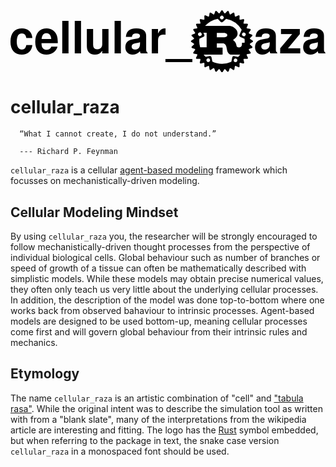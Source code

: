 <div align="center">
    <svg
    width="173.32993mm"
    height="34.154125mm"
    viewBox="0 0 173.32993 34.154125"
    version="1.1"
    id="svg5"
    xml:space="preserve"
    sodipodi:docname="cellular_raza.svg"
    inkscape:version="1.2.2 (b0a8486541, 2022-12-01)"
    xmlns:inkscape="http://www.inkscape.org/namespaces/inkscape"
    xmlns:sodipodi="http://sodipodi.sourceforge.net/DTD/sodipodi-0.dtd"
    xmlns="http://www.w3.org/2000/svg"
    xmlns:svg="http://www.w3.org/2000/svg"><defs
    id="defs9" />
      <sodipodi:namedview
    id="namedview7"
    pagecolor="#505050"
    bordercolor="#eeeeee"
    borderopacity="1"
    showgrid="false"
    inkscape:showpageshadow="2"
    inkscape:pageopacity="0.0"
    inkscape:pagecheckerboard="0"
    inkscape:deskcolor="#505050"
    inkscape:document-units="mm"
    inkscape:zoom="0.99525995"
    inkscape:cx="456.16223"
    inkscape:cy="126.09771"
    inkscape:window-width="2560"
    inkscape:window-height="1400"
    inkscape:window-x="1050"
    inkscape:window-y="120"
    inkscape:window-maximized="1"
    inkscape:current-layer="layer1" />
      <g
    id="layer1"
    transform="translate(-17.2767,-105.46635)">
          <g
    id="g141"
    transform="matrix(1.0673056,0,0,1.0673056,99.490902,88.389584)">
              <path
    d="M 47.781,31.608 46.438,30.776 A 18.57,18.57 0 0 0 46.4,30.385 l 1.154,-1.077 A 0.46,0.46 0 0 0 47.401,28.537 L 45.925,27.985 A 16.798,16.798 0 0 0 45.81,27.604 l 0.92,-1.279 a 0.462,0.462 0 0 0 -0.3,-0.727 l -1.557,-0.253 c -0.06,-0.118 -0.123,-0.234 -0.187,-0.35 L 45.34,23.56 a 0.46,0.46 0 0 0 -0.437,-0.654 l -1.579,0.055 a 12.482,12.482 0 0 0 -0.25,-0.302 l 0.363,-1.539 a 0.461,0.461 0 0 0 -0.556,-0.556 l -1.538,0.362 c -0.1,-0.084 -0.2,-0.167 -0.303,-0.25 l 0.055,-1.578 a 0.46,0.46 0 0 0 -0.654,-0.437 l -1.435,0.654 a 16.712,16.712 0 0 0 -0.35,-0.188 L 38.403,17.571 A 0.462,0.462 0 0 0 37.677,17.27 l -1.28,0.92 a 14.31,14.31 0 0 0 -0.38,-0.115 l -0.552,-1.476 a 0.461,0.461 0 0 0 -0.771,-0.154 l -1.077,1.156 c -0.13,-0.014 -0.26,-0.028 -0.391,-0.038 l -0.832,-1.344 a 0.462,0.462 0 0 0 -0.786,0 l -0.832,1.344 c -0.13,0.01 -0.261,0.024 -0.391,0.038 l -1.077,-1.155 a 0.464,0.464 0 0 0 -0.771,0.153 l -0.552,1.476 c -0.128,0.037 -0.255,0.076 -0.38,0.116 l -1.28,-0.921 a 0.46,0.46 0 0 0 -0.727,0.3 l -0.254,1.557 c -0.117,0.061 -0.233,0.124 -0.35,0.188 L 23.56,18.661 a 0.46,0.46 0 0 0 -0.654,0.436 l 0.055,1.58 c -0.102,0.082 -0.203,0.165 -0.303,0.25 L 21.12,20.564 a 0.464,0.464 0 0 0 -0.557,0.556 l 0.363,1.539 c -0.085,0.1 -0.168,0.2 -0.25,0.302 L 19.097,22.906 A 0.462,0.462 0 0 0 18.66,23.56 l 0.654,1.436 c -0.063,0.115 -0.126,0.231 -0.187,0.35 l -1.556,0.252 a 0.462,0.462 0 0 0 -0.301,0.727 l 0.92,1.279 c -0.04,0.126 -0.078,0.253 -0.115,0.38 l -1.476,0.553 a 0.462,0.462 0 0 0 -0.153,0.771 l 1.155,1.077 c -0.015,0.13 -0.028,0.26 -0.039,0.391 l -1.343,0.832 a 0.462,0.462 0 0 0 0,0.786 l 1.343,0.831 c 0.011,0.131 0.024,0.262 0.039,0.392 l -1.155,1.077 a 0.462,0.462 0 0 0 0.153,0.771 l 1.476,0.552 c 0.037,0.128 0.076,0.255 0.116,0.38 l -0.921,1.28 a 0.462,0.462 0 0 0 0.301,0.726 l 1.556,0.253 c 0.061,0.118 0.123,0.235 0.188,0.35 l -0.655,1.435 a 0.462,0.462 0 0 0 0.437,0.654 l 1.579,-0.055 c 0.082,0.103 0.165,0.203 0.25,0.303 l -0.363,1.539 a 0.46,0.46 0 0 0 0.557,0.555 l 1.538,-0.362 c 0.1,0.085 0.201,0.167 0.303,0.249 l -0.055,1.58 a 0.461,0.461 0 0 0 0.654,0.436 l 1.435,-0.654 c 0.115,0.064 0.232,0.127 0.35,0.188 l 0.253,1.555 a 0.461,0.461 0 0 0 0.727,0.302 l 1.279,-0.922 c 0.126,0.04 0.253,0.08 0.38,0.116 l 0.552,1.476 a 0.46,0.46 0 0 0 0.771,0.153 l 1.078,-1.155 c 0.13,0.015 0.26,0.028 0.391,0.04 l 0.832,1.343 a 0.463,0.463 0 0 0 0.786,0 l 0.831,-1.344 c 0.131,-0.011 0.262,-0.024 0.392,-0.039 l 1.077,1.155 a 0.46,0.46 0 0 0 0.77,-0.153 l 0.553,-1.476 c 0.127,-0.036 0.254,-0.076 0.38,-0.116 l 1.28,0.922 a 0.463,0.463 0 0 0 0.726,-0.302 l 0.254,-1.556 c 0.117,-0.06 0.233,-0.124 0.349,-0.187 l 1.435,0.654 a 0.461,0.461 0 0 0 0.654,-0.437 l -0.055,-1.58 c 0.102,-0.08 0.203,-0.163 0.303,-0.248 l 1.538,0.362 a 0.46,0.46 0 0 0 0.556,-0.555 l -0.362,-1.539 c 0.084,-0.1 0.167,-0.2 0.249,-0.303 l 1.58,0.055 a 0.46,0.46 0 0 0 0.436,-0.654 l -0.654,-1.435 c 0.064,-0.115 0.126,-0.232 0.187,-0.35 l 1.556,-0.253 a 0.46,0.46 0 0 0 0.301,-0.726 l -0.92,-1.28 a 17.5,17.5 0 0 0 0.115,-0.38 l 1.476,-0.552 a 0.46,0.46 0 0 0 0.153,-0.771 l -1.155,-1.077 c 0.014,-0.13 0.027,-0.261 0.039,-0.392 l 1.343,-0.831 a 0.462,0.462 0 0 0 0,-0.786 z M 38.79,42.752 a 0.952,0.952 0 0 1 0.399,-1.861 0.952,0.952 0 0 1 -0.4,1.861 z m -0.457,-3.087 a 0.866,0.866 0 0 0 -1.028,0.666 l -0.477,2.226 A 11.649,11.649 0 0 1 32,43.597 c -1.76,0 -3.43,-0.39 -4.929,-1.087 l -0.477,-2.225 a 0.866,0.866 0 0 0 -1.028,-0.667 l -1.965,0.422 a 11.68,11.68 0 0 1 -1.016,-1.197 h 9.561 c 0.108,0 0.18,-0.02 0.18,-0.118 v -3.382 c 0,-0.099 -0.072,-0.118 -0.18,-0.118 H 29.35 V 33.08 h 3.024 c 0.276,0 1.476,0.079 1.86,1.613 0.12,0.471 0.384,2.006 0.564,2.497 0.18,0.551 0.912,1.652 1.692,1.652 h 4.764 a 0.977,0.977 0 0 0 0.173,-0.017 c -0.33,0.449 -0.693,0.874 -1.083,1.27 l -2.01,-0.431 z m -13.223,3.04 a 0.952,0.952 0 0 1 -0.399,-1.861 0.95203046,0.95203046 0 0 1 0.398,1.862 z M 21.483,27.998 a 0.95021182,0.95021182 0 1 1 -1.737,0.771 0.95021182,0.95021182 0 1 1 1.737,-0.771 z m -1.115,2.643 2.047,-0.91 a 0.868,0.868 0 0 0 0.44,-1.145 l -0.421,-0.953 h 1.658 v 7.474 h -3.345 a 11.714,11.714 0 0 1 -0.38,-4.466 z m 8.983,-0.726 v -2.203 h 3.948 c 0.204,0 1.44,0.236 1.44,1.16 0,0.767 -0.948,1.043 -1.728,1.043 z M 43.7,31.898 c 0,0.292 -0.011,0.581 -0.033,0.868 h -1.2 c -0.12,0 -0.168,0.08 -0.168,0.197 v 0.551 c 0,1.298 -0.732,1.58 -1.373,1.652 -0.61,0.068 -1.288,-0.256 -1.371,-0.63 -0.36,-2.025 -0.96,-2.458 -1.908,-3.206 1.176,-0.746 2.4,-1.848 2.4,-3.323 0,-1.593 -1.092,-2.596 -1.836,-3.088 -1.044,-0.688 -2.2,-0.826 -2.512,-0.826 H 23.285 a 11.684,11.684 0 0 1 6.545,-3.694 l 1.463,1.535 c 0.331,0.346 0.88,0.36 1.225,0.028 l 1.638,-1.566 a 11.71,11.71 0 0 1 8.009,5.704 l -1.121,2.532 a 0.869,0.869 0 0 0 0.44,1.145 l 2.159,0.958 c 0.037,0.383 0.056,0.77 0.056,1.163 z M 31.294,19.093 a 0.95,0.95 0 0 1 1.344,0.031 0.952,0.952 0 0 1 -0.032,1.346 0.949,0.949 0 0 1 -1.343,-0.032 0.953,0.953 0 0 1 0.031,-1.345 z m 11.123,8.951 a 0.95041478,0.95041478 0 1 1 1.737,0.772 0.95041478,0.95041478 0 1 1 -1.737,-0.772 z"
    id="path132" />
              </g>
          <text
    xml:space="preserve"
    style="font-style:normal;font-weight:normal;font-size:24.6944px;line-height:1.25;font-family:sans-serif;letter-spacing:0px;word-spacing:0px;fill-opacity:1;stroke:none;stroke-width:0.264583"
    x="16.43709"
    y="129.21091"
    id="text197"><tspan
      id="tspan1210"
      style="font-style:normal;font-variant:normal;font-weight:bold;font-stretch:normal;font-size:24.6944px;font-family:'Nimbus Sans';-inkscape-font-specification:'Nimbus Sans Bold';stroke-width:0.264583">cellular_     aza</tspan></text>
      </g>
  </svg>
</div>

<h1 id="cellular_raza_heading">cellular_raza</h1>

<script type="text/javascript" src="highlight.js"></script>
<script>
    const style = getComputedStyle(cellular_raza_heading);
    console.log(style);
    console.log(hljs);
    g141.style.fill = style["color"];
    text197.style.fill = style["color"];
</script>


```admonish quote title=""
  “What I cannot create, I do not understand.”

  --- Richard P. Feynman
```

`cellular_raza` is a cellular
[agent-based modeling](https://en.wikipedia.org/wiki/Agent-based_model) framework which focusses on mechanistically-driven modeling.

## Cellular Modeling Mindset
By using `cellular_raza` you, the researcher will be strongly encouraged to follow
mechanistically-driven thought processes from the perspective of individual biological cells.
Global behaviour such as number of branches or speed of growth of a tissue can often be mathematically described with simplistic models.
While these models may obtain precise numerical values, they often only teach us very little about the underlying cellular processes.
In addition, the description of the model was done top-to-bottom where one works back from observed bahaviour to intrinsic processes.
Agent-based models are designed to be used bottom-up, meaning cellular processes come first and will govern global behaviour from their intrinsic rules and mechanics.

## Etymology
The name `cellular_raza` is an artistic combination of "cell" and ["tabula rasa"](https://en.wikipedia.org/wiki/Tabula_rasa).
While the original intent was to describe the simulation tool as written with from a "blank slate", many of the interpretations from the wikipedia article are interesting and fitting. The logo has the [Rust](https://www.rust-lang.org/) symbol embedded, but when referring to the package in text, the snake case version `cellular_raza` in a monospaced font should be used.
